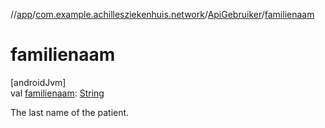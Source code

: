 //[app](../../../index.md)/[com.example.achillesziekenhuis.network](../index.md)/[ApiGebruiker](index.md)/[familienaam](familienaam.md)

# familienaam

[androidJvm]\
val [familienaam](familienaam.md): [String](https://kotlinlang.org/api/latest/jvm/stdlib/kotlin/-string/index.html)

The last name of the patient.
